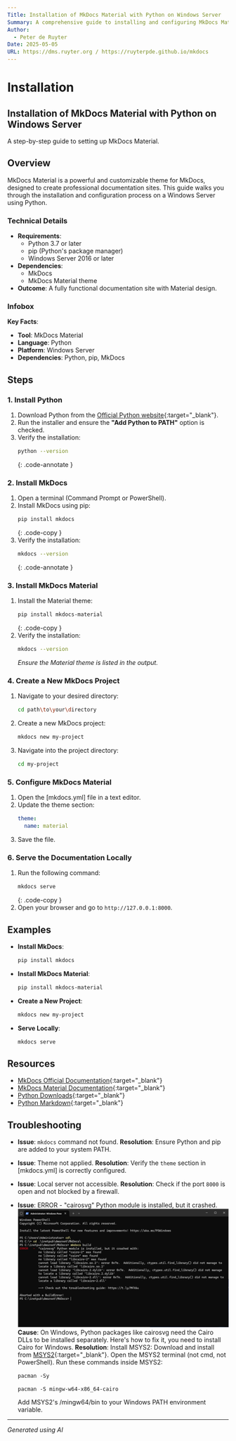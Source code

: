 ```yaml
---
Title: Installation of MkDocs Material with Python on Windows Server
Summary: A comprehensive guide to installing and configuring MkDocs Material on a Windows Server environment using Python.
Author:
  - Peter de Ruyter
Date: 2025-05-05
URL: https://dms.ruyter.org / https://ruyterpde.github.io/mkdocs
---
```


# Installation

## Installation of MkDocs Material with Python on Windows Server
   A step-by-step guide to setting up MkDocs Material.

## Overview
   MkDocs Material is a powerful and customizable theme for MkDocs, designed to create professional documentation sites. This guide walks you through the installation and configuration process on a Windows Server using Python.

### Technical Details
   - **Requirements**:
     - Python 3.7 or later
     - pip (Python's package manager)
     - Windows Server 2016 or later
   - **Dependencies**:
     - MkDocs
     - MkDocs Material theme
   - **Outcome**: A fully functional documentation site with Material design.

### Infobox
   **Key Facts**:
   - **Tool**: MkDocs Material
   - **Language**: Python
   - **Platform**: Windows Server
   - **Dependencies**: Python, pip, MkDocs

## Steps

### 1. Install Python
   1. Download Python from the [Official Python website](https://www.python.org/downloads/){:target="_blank"}.
   2. Run the installer and ensure the **"Add Python to PATH"** option is checked.
   3. Verify the installation:
      ```bash
      python --version
      ```
      {: .code-annotate }

### 2. Install MkDocs
   1. Open a terminal (Command Prompt or PowerShell).
   2. Install MkDocs using pip:
      ```bash
      pip install mkdocs
      ```
      {: .code-copy }
   3. Verify the installation:
      ```bash
      mkdocs --version
      ```
      {: .code-annotate }

### 3. Install MkDocs Material
   1. Install the Material theme:
      ```bash
      pip install mkdocs-material
      ```
      {: .code-copy }
   2. Verify the installation:
      ```bash
      mkdocs --version
      ```
      *Ensure the Material theme is listed in the output.*

### 4. Create a New MkDocs Project
   1. Navigate to your desired directory:
      ```bash
      cd path\to\your\directory
      ```
   2. Create a new MkDocs project:
      ```bash
      mkdocs new my-project
      ```
   3. Navigate into the project directory:
      ```bash
      cd my-project
      ```

### 5. Configure MkDocs Material
   1. Open the [mkdocs.yml] file in a text editor.
   2. Update the theme section:
      ```yaml
      theme:
        name: material
      ```
   3. Save the file.

### 6. Serve the Documentation Locally
   1. Run the following command:
      ```bash
      mkdocs serve
      ```
      {: .code-copy }
   2. Open your browser and go to `http://127.0.0.1:8000`.

## Examples
   - **Install MkDocs**:
     ```bash
     pip install mkdocs
     ```
   - **Install MkDocs Material**:
     ```bash
     pip install mkdocs-material
     ```
   - **Create a New Project**:
     ```bash
     mkdocs new my-project
     ```
   - **Serve Locally**:
     ```bash
     mkdocs serve
     ```

## Resources
   - [MkDocs Official Documentation](https://www.mkdocs.org/){:target="_blank"}
   - [MkDocs Material Documentation](https://squidfunk.github.io/mkdocs-material/){:target="_blank"}
   - [Python Downloads](https://www.python.org/downloads/){:target="_blank"}
   - [Python Markdown](https://python-markdown.github.io/){:target="_blank"}

## Troubleshooting
   - **Issue**: `mkdocs` command not found.
     **Resolution**: Ensure Python and pip are added to your system PATH.
   - **Issue**: Theme not applied.
     **Resolution**: Verify the `theme` section in [mkdocs.yml] is correctly configured.
   - **Issue**: Local server not accessible.
     **Resolution**: Check if the port `8000` is open and not blocked by a firewall.
   - **Issue**: ERROR   -  "cairosvg" Python module is installed, but it crashed.
     ![cairo](../../assets/images/cairo_error.png)
     **Cause**: On Windows, Python packages like cairosvg need the Cairo DLLs to be installed separately. Here's how to fix it, you need to install Cairo for Windows.
     **Resolution**: Install MSYS2: Download and install from [MSYS2](https://www.msys2.org/){:target="_blank"}. Open the MSYS2 terminal (not cmd, not PowerShell). Run these commands inside MSYS2:

     ``` title="In MSYS2 Terminal" linenums="1"
     pacman -Sy
     ```

     ``` title="In MSYS2 Terminal" linenums="1"
     pacman -S mingw-w64-x86_64-cairo
     ```
     Add MSYS2's /mingw64/bin to your Windows PATH environment variable.
     
---

*Generated using AI*